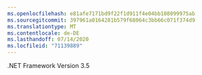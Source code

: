 ```yaml
---
ms.openlocfilehash: e81afe7171bd9f22f1d911f4e04bb108099975ab
ms.sourcegitcommit: 397961a0164281b579f68064c3bb66c071f374d9
ms.translationtype: MT
ms.contentlocale: de-DE
ms.lasthandoff: 07/14/2020
ms.locfileid: "71139889"
---
```

.NET Framework Version 3.5